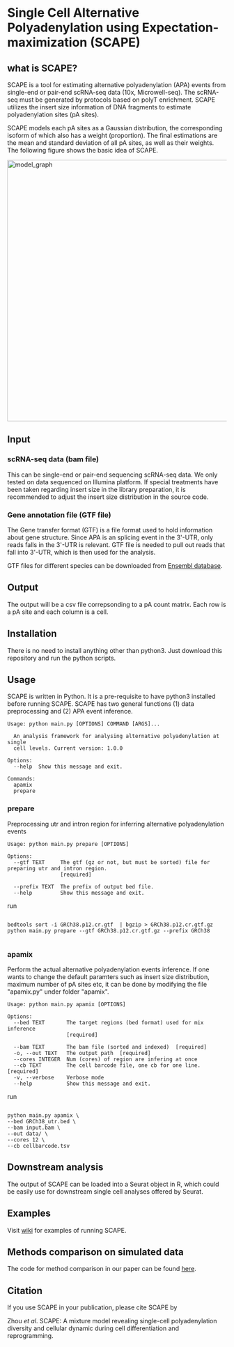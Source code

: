 # Single Cell Alternative Polyadenylation using Expectation-maximization (SCAPE)

## what is SCAPE?

SCAPE is a tool for estimating alternative polyadenylation (APA) events from single-end or pair-end scRNA-seq data (10x, Microwell-seq). The scRNA-seq must be generated by protocols based on polyT enrichment. SCAPE utilizes the insert size information of DNA fragments to estimate polyadenylation sites (pA sites). 

SCAPE models each pA sites as a Gaussian distribution, the corresponding isoform of which also has a weight (proportion). The final estimations are the mean and standard deviation of all pA sites, as well as their weights. The following figure shows the basic idea of SCAPE.

<img src="https://github.com/zhou-ran/SCAPE/blob/main/image/model_graph.png" alt="model_graph" width="600" />

## Input 

### scRNA-seq data (bam file)
This can be single-end or pair-end sequencing scRNA-seq data. We only tested on data sequenced on Illumina platform. If special treatments have been taken regarding insert size in the library preparation, it is recommended to adjust the insert size distribution in the source code.  

### Gene annotation file (GTF file)
The Gene transfer format (GTF) is a file format used to hold information about gene structure. Since APA is an splicing event in the 3'-UTR, only reads falls in the 3'-UTR is relevant. GTF file is needed to pull out reads that fall into 3'-UTR, which is then used for the analysis.

GTF files for different species can be downloaded from [Ensembl database](https://www.ensembl.org/info/data/ftp/index.html). 

## Output

The output will be a csv file correpsonding to a pA count matrix. Each row is a pA site and each column is a cell. 

## Installation
There is no need to install anything other than python3. Just download this repository and run the python scripts.

## Usage

SCAPE is written in Python. It is a pre-requisite to have python3 installed before running SCAPE. SCAPE has two general functions (1) data preprocessing and (2)  APA event inference. 

```
Usage: python main.py [OPTIONS] COMMAND [ARGS]...

  An analysis framework for analysing alternative polyadenylation at single
  cell levels. Current version: 1.0.0

Options:
  --help  Show this message and exit.

Commands:
  apamix
  prepare

```

### prepare

Preprocessing utr and intron region for inferring alternative polyadenylation events

```
Usage: python main.py prepare [OPTIONS]

Options:
  --gtf TEXT     The gtf (gz or not, but must be sorted) file for preparing utr and intron region.
                 [required]

  --prefix TEXT  The prefix of output bed file.
  --help         Show this message and exit.
```

run

```shell

bedtools sort -i GRCh38.p12.cr.gtf  | bgzip > GRCh38.p12.cr.gtf.gz
python main.py prepare --gtf GRCh38.p12.cr.gtf.gz --prefix GRCh38


```

### apamix

Perform the actual alternative polyadenylation events inference. If one wants to change the default paramters such as insert size distribution, maximum number of pA sites etc, it can be done by modifying the file "apamix.py" under folder "apamix".

```
Usage: python main.py apamix [OPTIONS]

Options:
  --bed TEXT       The target regions (bed format) used for mix inference
                   [required]

  --bam TEXT       The bam file (sorted and indexed)  [required]
  -o, --out TEXT   The output path  [required]
  --cores INTEGER  Num (cores) of region are infering at once
  --cb TEXT        The cell barcode file, one cb for one line.  [required]
  -v, --verbose    Verbose mode
  --help           Show this message and exit.
```

run


```shell

python main.py apamix \
--bed GRCh38_utr.bed \
--bam input.bam \
--out data/ \
--cores 12 \
--cb cellbarcode.tsv

```

## Downstream analysis

The output of SCAPE can be loaded into a Seurat object in R, which could be easily use for downstream single cell analyses offered by Seurat. 


## Examples

Visit [wiki](https://github.com/LuChenLab/SCAPE/wiki) for examples of running SCAPE.

## Methods comparison on simulated data
The code for method comparison in our paper can be found [here](./simulation).

## Citation

If you use SCAPE in your publication, please cite SCAPE by

Zhou *et al*. SCAPE: A mixture model revealing single-cell polyadenylation diversity and cellular dynamic during cell differentiation and reprogramming.

